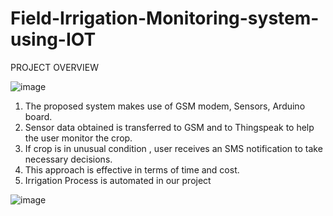 # Field-Irrigation-Monitoring-system-using-IOT
PROJECT OVERVIEW

![image](https://user-images.githubusercontent.com/82447964/119964531-ee74e480-bfc6-11eb-9e13-8668f6aa9a28.png)


1. The proposed system makes use of GSM modem, Sensors, Arduino board.
2. Sensor data obtained is transferred to GSM and to Thingspeak to help the user monitor the crop.
3. If crop is in unusual condition , user receives an SMS notification to take necessary decisions.
4. This approach is effective in terms of time and cost. 
5. Irrigation Process is automated in our project

![image](https://user-images.githubusercontent.com/82447964/119964435-d735f700-bfc6-11eb-9aa3-0506b38f3298.png)

